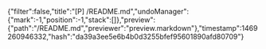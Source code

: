 {"filter":false,"title":"[P] /README.md","undoManager":{"mark":-1,"position":-1,"stack":[]},"preview":{"path":"/README.md","previewer":"preview.markdown"},"timestamp":1469260946332,"hash":"da39a3ee5e6b4b0d3255bfef95601890afd80709"}
